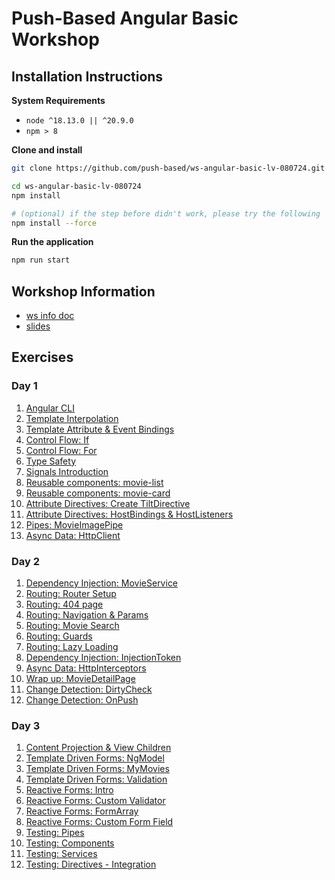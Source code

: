 # Push-Based Angular Basic Workshop

## Installation Instructions

**System Requirements**

* `node ^18.13.0 || ^20.9.0`
* `npm > 8`

**Clone and install**

```bash
git clone https://github.com/push-based/ws-angular-basic-lv-080724.git

cd ws-angular-basic-lv-080724
npm install

# (optional) if the step before didn't work, please try the following
npm install --force
```

**Run the application**

```bash
npm run start
```

## Workshop Information

* [ws info doc](https://docs.google.com/document/d/1BZzSD3VUfe1JuOi8pLu_pI1XVO56KMK29TX5Lpks_Kk/edit?usp=drive_link)
* [slides](https://drive.google.com/drive/folders/1IpVqZmugIr37yYj0oWJSgYTqulUbDJpF?usp=drive_link)

## Exercises

### Day 1

1. [Angular CLI](./exercises/angular%20cli%20intro.md)
2. [Template Interpolation](./exercises/components%20&%20template/template-interpolation)
3. [Template Attribute & Event Bindings](./exercises/components%20&%20template/attribute-and-event-bindings.md)
4. [Control Flow: If](./exercises/components%20&%20template/control-flow-if.md)
5. [Control Flow: For](./exercises/components%20&%20template/control-flow-for.md)
6. [Type Safety](./exercises/components%20&%20template/type-safety.md)
7. [Signals Introduction](./exercises/signals/signals-introduction.md)
8. [Reusable components: movie-list](./exercises/components%20&%20template/movie-list-component.md)
9. [Reusable components: movie-card](./exercises/components%20&%20template/movie-card-component.md)
10. [Attribute Directives: Create TiltDirective](exercises/components%20&%20template/attribute_directives.md)
11. [Attribute Directives: HostBindings & HostListeners](exercises/components%20&%20template/attribute_directive_hostbinding_hostlistener.md)
12. [Pipes: MovieImagePipe](exercises/components%20&%20template/pipes.md)
13. [Async Data: HttpClient](exercises/async%20data%20-%20http/http-client.md)


### Day 2

1. [Dependency Injection: MovieService](exercises/dependency%20injection/services.md)
2. [Routing: Router Setup](exercises/routing/routing_setup.md)
3. [Routing: 404 page](./exercises/routing/routing_404.md)
4. [Routing: Navigation & Params](exercises/routing/routing_navigation_and_params.md)
5. [Routing: Movie Search](./exercises)
6. [Routing: Guards](./exercises/routing/routing_guards.md)
7. [Routing: Lazy Loading](exercises/routing/routing_lazyloading.md)
8. [Dependency Injection: InjectionToken](./exercises/)
9. [Async Data: HttpInterceptors](exercises/async%20data%20-%20http/http-interceptors.md)
10. [Wrap up: MovieDetailPage](./exercises/wrap-up_detail-page.md)
11. [Change Detection: DirtyCheck](./exercises/)
12. [Change Detection: OnPush](./exercises/change-detection%20-%20OnPush.md)


### Day 3

1. [Content Projection & View Children]()
2. [Template Driven Forms: NgModel](./exercises/forms%20-%20template-driven-forms_movie-search.md)
3. [Template Driven Forms: MyMovies](./exercises/forms%20-%20template-driven-forms_my-movies.md)
4. [Template Driven Forms: Validation](./exercises/forms%20-%20template-driven-forms_simple-validation.md)
5. [Reactive Forms: Intro](./exercises/forms%20-%20reactive-forms_my-movie-list.md)
6. [Reactive Forms: Custom Validator](./exercises/forms%20-%20reactive-forms_custom-validation.md)
7. [Reactive Forms: FormArray](./exercises/forms%20-%20reactive-forms_dynamic-forms.md)
8. [Reactive Forms: Custom Form Field](./exercises/forms%20-%20reactive-forms_custom-form-field.md)
9. [Testing: Pipes](./exercises/testing%20-%20unit_pipes.md)
10. [Testing: Components](./exercises/testing%20-%20components_unit.md)
11. [Testing: Services](./exercises/testing%20-%20service_unit.md)
12. [Testing: Directives - Integration](./exercises/testing%20-%20directive_integration.md)
